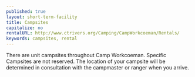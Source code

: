 ```yaml
---
published: true
layout: short-term-facility
title: Campsites
capitalize: no
rentalURL: http://www.ctrivers.org/Camping/CampWorkcoeman/Rentals/
keywords: campsites, rental
---
```


There are unit campsites throughout Camp Workcoeman. Specific Campsites are not
reserved. The location of your campsite will be determined in consultation with
the campmaster or ranger when you arrive.
